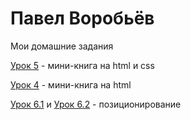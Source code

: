 

# Павел Воробьёв
Мои домашние задания

[Урок 5](https://pavelvorobev.github.io/lesson_5/) - мини-книга на html и css

[Урок 4](https://pavelvorobev.github.io/lesson_4/) - мини-книга на html

[Урок 6.1](https://pavelvorobev.github.io/lesson_6.1/) и [Урок 6.2](https://pavelvorobev.github.io/lesson_6.2/) - позиционирование



